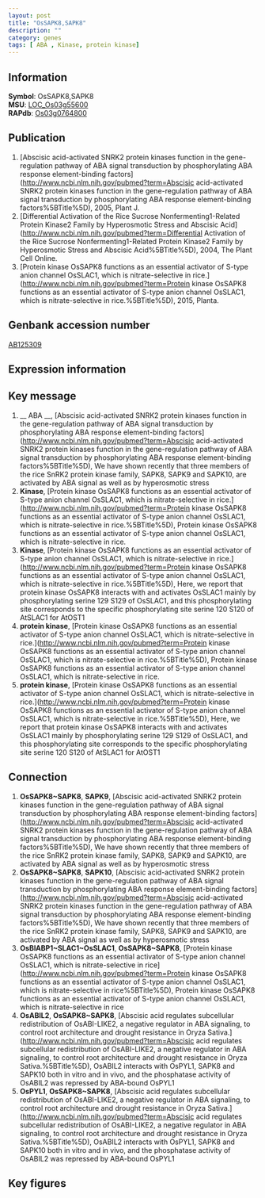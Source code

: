 ```yaml
---
layout: post
title: "OsSAPK8,SAPK8"
description: ""
category: genes
tags: [ ABA , Kinase, protein kinase]
---
```


## Information
__Symbol__: OsSAPK8,SAPK8  
__MSU__: [LOC_Os03g55600](http://rice.plantbiology.msu.edu/cgi-bin/ORF_infopage.cgi?orf=LOC_Os03g55600)  
__RAPdb__: [Os03g0764800](http://rapdb.dna.affrc.go.jp/viewer/gbrowse_details/irgsp1?name=Os03g0764800)  

## Publication
1. [Abscisic acid-activated SNRK2 protein kinases function in the gene-regulation pathway of ABA signal transduction by phosphorylating ABA response element-binding factors](http://www.ncbi.nlm.nih.gov/pubmed?term=Abscisic acid-activated SNRK2 protein kinases function in the gene-regulation pathway of ABA signal transduction by phosphorylating ABA response element-binding factors%5BTitle%5D), 2005, Plant J.
2. [Differential Activation of the Rice Sucrose Nonfermenting1-Related Protein Kinase2 Family by Hyperosmotic Stress and Abscisic Acid](http://www.ncbi.nlm.nih.gov/pubmed?term=Differential Activation of the Rice Sucrose Nonfermenting1-Related Protein Kinase2 Family by Hyperosmotic Stress and Abscisic Acid%5BTitle%5D), 2004, The Plant Cell Online.
3. [Protein kinase OsSAPK8 functions as an essential activator of S-type anion channel OsSLAC1, which is nitrate-selective in rice.](http://www.ncbi.nlm.nih.gov/pubmed?term=Protein kinase OsSAPK8 functions as an essential activator of S-type anion channel OsSLAC1, which is nitrate-selective in rice.%5BTitle%5D), 2015, Planta.

## Genbank accession number
[AB125309](http://www.ncbi.nlm.nih.gov/nuccore/AB125309)  

## Expression information

## Key message
1. __ ABA __, [Abscisic acid-activated SNRK2 protein kinases function in the gene-regulation pathway of ABA signal transduction by phosphorylating ABA response element-binding factors](http://www.ncbi.nlm.nih.gov/pubmed?term=Abscisic acid-activated SNRK2 protein kinases function in the gene-regulation pathway of ABA signal transduction by phosphorylating ABA response element-binding factors%5BTitle%5D),  We have shown recently that three members of the rice SnRK2 protein kinase family, SAPK8, SAPK9 and SAPK10, are activated by ABA signal as well as by hyperosmotic stress
2. __Kinase__, [Protein kinase OsSAPK8 functions as an essential activator of S-type anion channel OsSLAC1, which is nitrate-selective in rice.](http://www.ncbi.nlm.nih.gov/pubmed?term=Protein kinase OsSAPK8 functions as an essential activator of S-type anion channel OsSLAC1, which is nitrate-selective in rice.%5BTitle%5D), Protein kinase OsSAPK8 functions as an essential activator of S-type anion channel OsSLAC1, which is nitrate-selective in rice.
3. __Kinase__, [Protein kinase OsSAPK8 functions as an essential activator of S-type anion channel OsSLAC1, which is nitrate-selective in rice.](http://www.ncbi.nlm.nih.gov/pubmed?term=Protein kinase OsSAPK8 functions as an essential activator of S-type anion channel OsSLAC1, which is nitrate-selective in rice.%5BTitle%5D),  Here, we report that protein kinase OsSAPK8 interacts with and activates OsSLAC1 mainly by phosphorylating serine 129 S129 of OsSLAC1, and this phosphorylating site corresponds to the specific phosphorylating site serine 120 S120 of AtSLAC1 for AtOST1
4. __protein kinase__, [Protein kinase OsSAPK8 functions as an essential activator of S-type anion channel OsSLAC1, which is nitrate-selective in rice.](http://www.ncbi.nlm.nih.gov/pubmed?term=Protein kinase OsSAPK8 functions as an essential activator of S-type anion channel OsSLAC1, which is nitrate-selective in rice.%5BTitle%5D), Protein kinase OsSAPK8 functions as an essential activator of S-type anion channel OsSLAC1, which is nitrate-selective in rice.
5. __protein kinase__, [Protein kinase OsSAPK8 functions as an essential activator of S-type anion channel OsSLAC1, which is nitrate-selective in rice.](http://www.ncbi.nlm.nih.gov/pubmed?term=Protein kinase OsSAPK8 functions as an essential activator of S-type anion channel OsSLAC1, which is nitrate-selective in rice.%5BTitle%5D),  Here, we report that protein kinase OsSAPK8 interacts with and activates OsSLAC1 mainly by phosphorylating serine 129 S129 of OsSLAC1, and this phosphorylating site corresponds to the specific phosphorylating site serine 120 S120 of AtSLAC1 for AtOST1

## Connection
1. __OsSAPK8~SAPK8__, __SAPK9__, [Abscisic acid-activated SNRK2 protein kinases function in the gene-regulation pathway of ABA signal transduction by phosphorylating ABA response element-binding factors](http://www.ncbi.nlm.nih.gov/pubmed?term=Abscisic acid-activated SNRK2 protein kinases function in the gene-regulation pathway of ABA signal transduction by phosphorylating ABA response element-binding factors%5BTitle%5D),  We have shown recently that three members of the rice SnRK2 protein kinase family, SAPK8, SAPK9 and SAPK10, are activated by ABA signal as well as by hyperosmotic stress
2. __OsSAPK8~SAPK8__, __SAPK10__, [Abscisic acid-activated SNRK2 protein kinases function in the gene-regulation pathway of ABA signal transduction by phosphorylating ABA response element-binding factors](http://www.ncbi.nlm.nih.gov/pubmed?term=Abscisic acid-activated SNRK2 protein kinases function in the gene-regulation pathway of ABA signal transduction by phosphorylating ABA response element-binding factors%5BTitle%5D),  We have shown recently that three members of the rice SnRK2 protein kinase family, SAPK8, SAPK9 and SAPK10, are activated by ABA signal as well as by hyperosmotic stress
3. __OsBIABP1~SLAC1~OsSLAC1__, __OsSAPK8~SAPK8__, [Protein kinase OsSAPK8 functions as an essential activator of S-type anion channel OsSLAC1, which is nitrate-selective in rice](http://www.ncbi.nlm.nih.gov/pubmed?term=Protein kinase OsSAPK8 functions as an essential activator of S-type anion channel OsSLAC1, which is nitrate-selective in rice%5BTitle%5D), Protein kinase OsSAPK8 functions as an essential activator of S-type anion channel OsSLAC1, which is nitrate-selective in rice
4. __OsABIL2__, __OsSAPK8~SAPK8__, [Abscisic acid regulates subcellular redistribution of OsABI-LIKE2, a negative regulator in ABA signaling, to control root architecture and drought resistance in Oryza Sativa.](http://www.ncbi.nlm.nih.gov/pubmed?term=Abscisic acid regulates subcellular redistribution of OsABI-LIKE2, a negative regulator in ABA signaling, to control root architecture and drought resistance in Oryza Sativa.%5BTitle%5D),  OsABIL2 interacts with OsPYL1, SAPK8 and SAPK10 both in vitro and in vivo, and the phosphatase activity of OsABIL2 was repressed by ABA-bound OsPYL1
5. __OsPYL1__, __OsSAPK8~SAPK8__, [Abscisic acid regulates subcellular redistribution of OsABI-LIKE2, a negative regulator in ABA signaling, to control root architecture and drought resistance in Oryza Sativa.](http://www.ncbi.nlm.nih.gov/pubmed?term=Abscisic acid regulates subcellular redistribution of OsABI-LIKE2, a negative regulator in ABA signaling, to control root architecture and drought resistance in Oryza Sativa.%5BTitle%5D),  OsABIL2 interacts with OsPYL1, SAPK8 and SAPK10 both in vitro and in vivo, and the phosphatase activity of OsABIL2 was repressed by ABA-bound OsPYL1

## Key figures


